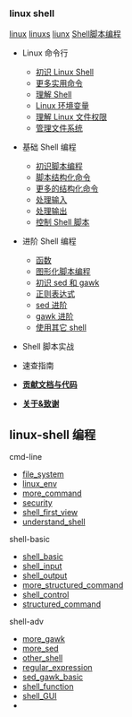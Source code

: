 

### linux shell 
[linux](docs/software-engineering/09-tool/01-shell-cmd/linux.md)
[linuxs](docs/software-engineering/09-tool/01-shell-cmd/linuxs.md)
[liunx](docs/software-engineering/09-tool/01-shell-cmd/liunx.md)
[Shell脚本编程](docs/software-engineering/09-tool/01-shell-cmd/Shell脚本编程.md)





- Linux 命令行
  - [初识 Linux Shell](docs/software-engineering/09-tool/01-shell-cmd/commandLine/shell_first_view.md)
  - [更多实用命令](docs/software-engineering/09-tool/01-shell-cmd/commandLine/more_command.md)
  - [理解 Shell](docs/software-engineering/09-tool/01-shell-cmd/commandLine/understand_shell.md)
  - [Linux 环境变量](docs/software-engineering/09-tool/01-shell-cmd/commandLine/linux_env.md)
  - [理解 Linux 文件权限](docs/software-engineering/09-tool/01-shell-cmd/commandLine/security.md)
  - [管理文件系统](docs/software-engineering/09-tool/01-shell-cmd/commandLine/file_system.md)

- 基础 Shell 编程

  - [初识脚本编程](docs/software-engineering/09-tool/01-shell-cmd/shellBasic/shell_basic.md)
  - [脚本结构化命令](docs/software-engineering/09-tool/01-shell-cmd/shellBasic/structured_command.md)
  - [更多的结构化命令](docs/software-engineering/09-tool/01-shell-cmd/shellBasic/more_structured_command.md)
  - [处理输入](docs/software-engineering/09-tool/01-shell-cmd/shellBasic/shell_input.md)
  - [处理输出](docs/software-engineering/09-tool/01-shell-cmd/shellBasic/shell_output.md)
  - [控制 Shell 脚本](docs/software-engineering/09-tool/01-shell-cmd/shellBasic/shell_control.md)

- 进阶 Shell 编程

  - [函数](docs/software-engineering/09-tool/01-shell-cmd/shellAdvanced/shell_function.md)
  - [图形化脚本编程](docs/software-engineering/09-tool/01-shell-cmd/shellAdvanced/shell_GUI.md)
  - [初识 sed 和 gawk](docs/software-engineering/09-tool/01-shell-cmd/shellAdvanced/sed_gawk_basic.md)
  - [正则表达式](docs/software-engineering/09-tool/01-shell-cmd/shellAdvanced/regular_expression.md)
  - [sed 进阶](docs/software-engineering/09-tool/01-shell-cmd/shellAdvanced/more_sed.md)
  - [gawk 进阶](docs/software-engineering/09-tool/01-shell-cmd/shellAdvanced/more_gawk.md)
  - [使用其它 shell](docs/software-engineering/09-tool/01-shell-cmd/shellAdvanced/other_shell.md)

- Shell 脚本实战

- 速查指南

- [**贡献文档与代码**](docs/software-engineering/09-tool/docs/CONTRIBUTING.md)

- [**关于&致谢**](docs/software-engineering/09-tool/docs/about.md)


## linux-shell 编程

cmd-line
- [file_system](docs/software-engineering/09-tool/01-shell-cmd/commandLine/file_system.md)
- [linux_env](docs/software-engineering/09-tool/01-shell-cmd/commandLine/linux_env.md)
- [more_command](docs/software-engineering/09-tool/01-shell-cmd/commandLine/more_command.md)
- [security](docs/software-engineering/09-tool/01-shell-cmd/commandLine/security.md)
- [shell_first_view](docs/software-engineering/09-tool/01-shell-cmd/commandLine/shell_first_view.md)
- [understand_shell](docs/software-engineering/09-tool/01-shell-cmd/commandLine/understand_shell.md)


shell-basic
- [shell_basic](docs/software-engineering/09-tool/01-shell-cmd/shellBasic/shell_basic.md)
- [shell_input](docs/software-engineering/09-tool/01-shell-cmd/shellBasic/shell_input.md)
- [shell_output](docs/software-engineering/09-tool/01-shell-cmd/shellBasic/shell_output.md)
- [more_structured_command](docs/software-engineering/09-tool/01-shell-cmd/shellBasic/more_structured_command.md)
- [shell_control](docs/software-engineering/09-tool/01-shell-cmd/shellBasic/shell_control.md)
- [structured_command](docs/software-engineering/09-tool/01-shell-cmd/shellBasic/structured_command.md)


shell-adv
- [more_gawk](docs/software-engineering/09-tool/01-shell-cmd/shellAdvanced/more_gawk.md)
- [more_sed](docs/software-engineering/09-tool/01-shell-cmd/shellAdvanced/more_sed.md)
- [other_shell](docs/software-engineering/09-tool/01-shell-cmd/shellAdvanced/other_shell.md)
- [regular_expression](docs/software-engineering/09-tool/01-shell-cmd/shellAdvanced/regular_expression.md)
- [sed_gawk_basic](docs/software-engineering/09-tool/01-shell-cmd/shellAdvanced/sed_gawk_basic.md)
- [shell_function](docs/software-engineering/09-tool/01-shell-cmd/shellAdvanced/shell_function.md)
- [shell_GUI](docs/software-engineering/09-tool/01-shell-cmd/shellAdvanced/shell_GUI.md)
- 